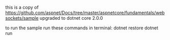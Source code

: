this is a copy of https://github.com/aspnet/Docs/tree/master/aspnetcore/fundamentals/websockets/sample upgraded to dotnet core 2.0.0

to run the sample run these commands in terminal:
dotnet restore
dotnet run